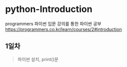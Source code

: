 # python-Introduction  
programmers 파이썬 입문 강의를 통한 파이썬 공부  
https://programmers.co.kr/learn/courses/2#introduction

## 1일차  
>파이썬 설치, print()문  
